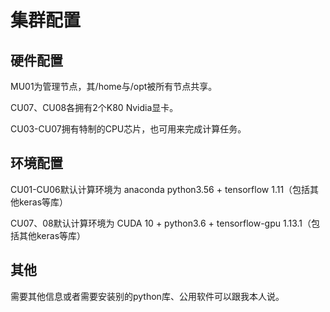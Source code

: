 # 集群配置

## 硬件配置

MU01为管理节点，其/home与/opt被所有节点共享。

CU07、CU08各拥有2个K80 Nvidia显卡。

CU03-CU07拥有特制的CPU芯片，也可用来完成计算任务。

## 环境配置

CU01-CU06默认计算环境为 anaconda python3.56 + tensorflow 1.11（包括其他keras等库）

CU07、08默认计算环境为 CUDA 10 + python3.6 + tensorflow-gpu 1.13.1（包括其他keras等库）
## 其他

需要其他信息或者需要安装别的python库、公用软件可以跟我本人说。
